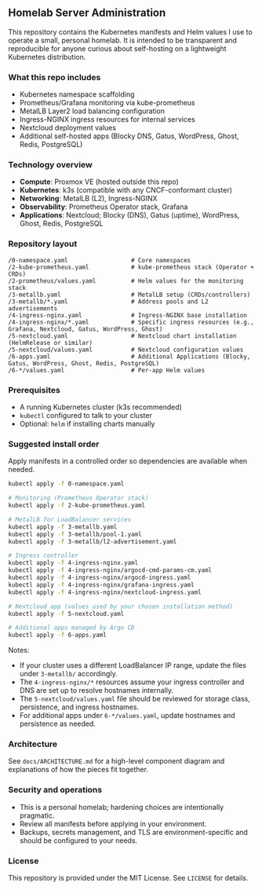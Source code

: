 ## Homelab Server Administration

This repository contains the Kubernetes manifests and Helm values I use to operate a small, personal homelab. It is intended to be transparent and reproducible for anyone curious about self-hosting on a lightweight Kubernetes distribution.

### What this repo includes
- Kubernetes namespace scaffolding
- Prometheus/Grafana monitoring via kube-prometheus
- MetalLB Layer2 load balancing configuration
- Ingress-NGINX ingress resources for internal services
- Nextcloud deployment values
- Additional self-hosted apps (Blocky DNS, Gatus, WordPress, Ghost, Redis, PostgreSQL)

### Technology overview
- **Compute**: Proxmox VE (hosted outside this repo)
- **Kubernetes**: k3s (compatible with any CNCF-conformant cluster)
- **Networking**: MetalLB (L2), Ingress-NGINX
- **Observability**: Prometheus Operator stack, Grafana
- **Applications**: Nextcloud; Blocky (DNS), Gatus (uptime), WordPress, Ghost, Redis, PostgreSQL


### Repository layout
```
/0-namespace.yaml                  # Core namespaces
/2-kube-prometheus.yaml            # kube-prometheus stack (Operator + CRDs)
/2-prometheus/values.yaml          # Helm values for the monitoring stack
/3-metallb.yaml                    # MetalLB setup (CRDs/controllers)
/3-metallb/*.yaml                  # Address pools and L2 advertisements
/4-ingress-nginx.yaml              # Ingress-NGINX base installation
/4-ingress-nginx/*.yaml            # Specific ingress resources (e.g., Grafana, Nextcloud, Gatus, WordPress, Ghost)
/5-nextcloud.yaml                  # Nextcloud chart installation (HelmRelease or similar)
/5-nextcloud/values.yaml           # Nextcloud configuration values
/6-apps.yaml                       # Additional Applications (Blocky, Gatus, WordPress, Ghost, Redis, PostgreSQL)
/6-*/values.yaml                   # Per-app Helm values
```

### Prerequisites
- A running Kubernetes cluster (k3s recommended)
- `kubectl` configured to talk to your cluster
- Optional: `helm` if installing charts manually

### Suggested install order
Apply manifests in a controlled order so dependencies are available when needed.

```bash
kubectl apply -f 0-namespace.yaml

# Monitoring (Prometheus Operator stack)
kubectl apply -f 2-kube-prometheus.yaml

# MetalLB for LoadBalancer services
kubectl apply -f 3-metallb.yaml
kubectl apply -f 3-metallb/pool-1.yaml
kubectl apply -f 3-metallb/l2-advertisement.yaml

# Ingress controller
kubectl apply -f 4-ingress-nginx.yaml
kubectl apply -f 4-ingress-nginx/argocd-cmd-params-cm.yaml
kubectl apply -f 4-ingress-nginx/argocd-ingress.yaml
kubectl apply -f 4-ingress-nginx/grafana-ingress.yaml
kubectl apply -f 4-ingress-nginx/nextcloud-ingress.yaml

# Nextcloud app (values used by your chosen installation method)
kubectl apply -f 5-nextcloud.yaml

# Additional apps managed by Argo CD
kubectl apply -f 6-apps.yaml
```

Notes:
- If your cluster uses a different LoadBalancer IP range, update the files under `3-metallb/` accordingly.
- The `4-ingress-nginx/*` resources assume your ingress controller and DNS are set up to resolve hostnames internally.
- The `5-nextcloud/values.yaml` file should be reviewed for storage class, persistence, and ingress hostnames.
- For additional apps under `6-*/values.yaml`, update hostnames and persistence as needed.

### Architecture
See `docs/ARCHITECTURE.md` for a high-level component diagram and explanations of how the pieces fit together.

### Security and operations
- This is a personal homelab; hardening choices are intentionally pragmatic.
- Review all manifests before applying in your environment.
- Backups, secrets management, and TLS are environment-specific and should be configured to your needs.

### License
This repository is provided under the MIT License. See `LICENSE` for details.


